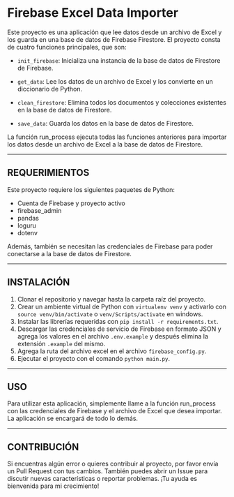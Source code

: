 # **Firebase Excel Data Importer**

Este proyecto es una aplicación que lee datos desde un archivo de Excel y los guarda en una base de datos de Firebase Firestore. El proyecto consta de cuatro funciones principales, que son:

- `init_firebase`: Inicializa una instancia de la base de datos de Firestore de Firebase.

- `get_data`: Lee los datos de un archivo de Excel y los convierte en un diccionario de Python.

- `clean_firestore`: Elimina todos los documentos y colecciones existentes en la base de datos de Firestore.

- `save_data`: Guarda los datos en la base de datos de Firestore.

La función run_process ejecuta todas las funciones anteriores para importar los datos desde un archivo de Excel a la base de datos de Firestore.

----

## **REQUERIMIENTOS**

Este proyecto requiere los siguientes paquetes de Python:

- Cuenta de Firebase y proyecto activo
- firebase_admin
- pandas
- loguru
- dotenv

Además, también se necesitan las credenciales de Firebase para poder conectarse a la base de datos de Firestore.

----

## **INSTALACIÓN**

1. Clonar el repositorio y navegar hasta la carpeta raíz del proyecto.
2. Crear un ambiente virtual de Python con `virtualenv venv` y activarlo con `source venv/bin/activate` o `venv/Scripts/activate` en windows.
3. Instalar las librerías requeridas con `pip install -r requirements.txt`.
4. Descargar las credenciales de servicio de Firebase en formato JSON y agrega los valores en el archivo `.env.example` y después elimina la extensión `.example` del mismo.
5. Agrega la ruta del archivo excel en el archivo `firebase_config.py`.
6. Ejecutar el proyecto con el comando `python main.py`.

----

## **USO**

Para utilizar esta aplicación, simplemente llame a la función run_process con las credenciales de Firebase y el archivo de Excel que desea importar. La aplicación se encargará de todo lo demás.

----

## **CONTRIBUCIÓN**

Si encuentras algún error o quieres contribuir al proyecto, por favor envía un Pull Request con tus cambios. También puedes abrir un Issue para discutir nuevas características o reportar problemas. ¡Tu ayuda es bienvenida para mi crecimiento!